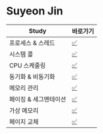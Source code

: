 # Suyeon Jin

|Study|바로가기|
|---|---|
|프로세스 & 스레드|[:white_check_mark:](../jsy/process_thread.md)|
|시스템 콜|[:white_check_mark:](../jsy/systemcall.md)|
|CPU 스케줄링|[:white_check_mark:](../jsy/scheduling.md)|
|동기화 & 비동기화|[:white_check_mark:](../jsy/synchronized_deadlock.md)|
|메모리 관리|[:white_check_mark:](../jsy/memory.md)|
|페이징 & 세그멘테이션|[:white_check_mark:](../jsy/paging.md)|
|가상 메모리|[:white_check_mark:](../jsy/virtual_memory.md)|
|페이지 교체|[:white_check_mark:](../jsy/replacement.md)|